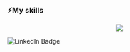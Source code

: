 ### ⚡My skills

<p align="center">
  <a href="https://skillicons.dev">
    <img src="https://skillicons.dev/icons?i=py,sqlite,django,flask,fastapi,git,docker,replit,aws,vscode" />
  </a>
</p>

<div id="badges">
  <img src="https://img.shields.io/badge/LinkedIn-blue?style=for-the-badge&logo=linkedin&logoColor=white" alt="LinkedIn Badge" align="center"/>
</div>

<!--
**paoladenic/paoladenic** is a ✨ _special_ ✨ repository because its `README.md` (this file) appears on your GitHub profile.

Here are some ideas to get you started:

- 🔭 I’m currently working on ...
- 🌱 I’m currently learning ...
- 👯 I’m looking to collaborate on ...
- 🤔 I’m looking for help with ...
- 💬 Ask me about ...
- 📫 How to reach me: ...
- 😄 Pronouns: ...
- ⚡ Fun fact: ...
-->
